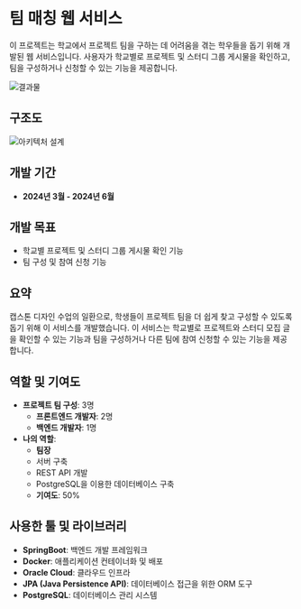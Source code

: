 # 팀 매칭 웹 서비스

이 프로젝트는 학교에서 프로젝트 팀을 구하는 데 어려움을 겪는 학우들을 돕기 위해 개발된 웹 서비스입니다. 사용자가 학교별로 프로젝트 및 스터디 그룹 게시물을 확인하고, 팀을 구성하거나 신청할 수 있는 기능을 제공합니다.

![결과물](https://github.com/user-attachments/assets/4222bc48-9a9d-44aa-abff-d59795daa7f3)

## 구조도

![아키텍처 설계](https://github.com/user-attachments/assets/67d655e7-6815-4dde-8edf-185227f93478)

## 개발 기간

- **2024년 3월 - 2024년 6월**

## 개발 목표

- 학교별 프로젝트 및 스터디 그룹 게시물 확인 기능
- 팀 구성 및 참여 신청 기능

## 요약

캡스톤 디자인 수업의 일환으로, 학생들이 프로젝트 팀을 더 쉽게 찾고 구성할 수 있도록 돕기 위해 이 서비스를 개발했습니다. 이 서비스는 학교별로 프로젝트와 스터디 모집 글을 확인할 수 있는 기능과 팀을 구성하거나 다른 팀에 참여 신청할 수 있는 기능을 제공합니다.

## 역할 및 기여도

- **프로젝트 팀 구성**: 3명
  - **프론트엔드 개발자**: 2명
  - **백엔드 개발자**: 1명
- **나의 역할**: 
  - **팀장**
  - 서버 구축
  - REST API 개발
  - PostgreSQL을 이용한 데이터베이스 구축
  - **기여도**: 50%

## 사용한 툴 및 라이브러리

- **SpringBoot**: 백엔드 개발 프레임워크
- **Docker**: 애플리케이션 컨테이너화 및 배포
- **Oracle Cloud**: 클라우드 인프라
- **JPA (Java Persistence API)**: 데이터베이스 접근을 위한 ORM 도구
- **PostgreSQL**: 데이터베이스 관리 시스템


